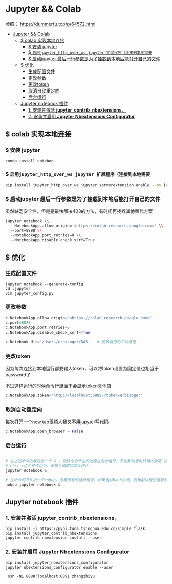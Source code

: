 # Jupyter && Colab

参照：
https://dummerfu.top/p/64572.html
- [Jupyter \&\& Colab](#jupyter--colab)
  - [$ colab 实现本地连接](#-colab-实现本地连接)
    - [$ 安装 jupyter](#-安装-jupyter)
    - [$ `启用jupyter_http_over_ws jupyter 扩展程序（连接到本地需要`](#-启用jupyter_http_over_ws-jupyter-扩展程序连接到本地需要)
    - [$ 启动jupyter 最后一行参数是为了挂载到本地后能打开自己的文件](#-启动jupyter-最后一行参数是为了挂载到本地后能打开自己的文件)
  - [$ 优化](#-优化)
    - [生成配置文件](#生成配置文件)
    - [更改参数](#更改参数)
    - [更改token](#更改token)
    - [取消自动重定向](#取消自动重定向)
    - [后台运行](#后台运行)
  - [Jupyter notebook 插件](#jupyter-notebook-插件)
    - [1. 安装并激活 **jupyter\_contrib\_nbextensions**，](#1-安装并激活-jupyter_contrib_nbextensions)
    - [2. 安装并启用 **Jupyter Nbextensions Configurator**](#2-安装并启用-jupyter-nbextensions-configurator)


## $ colab 实现本地连接

### $ 安装 jupyter

```bash
conda install noteboo
```

### $ `启用jupyter_http_over_ws jupyter 扩展程序（连接到本地需要`

```bash
pip install jupyter_http_over_ws jupyter serverextension enable --py jupyter_http_over_ws
```

### $ 启动jupyter 最后一行参数是为了挂载到本地后能打开自己的文件

虽然缺乏安全性，但是是最快解决403的方法，有时间再找找其他替代方案

```bash
jupyter notebook \\
  --NotebookApp.allow_origin='<https://colab.research.google.com>' \\
  --port=8888 \\
  --NotebookApp.port_retries=0 \\
  --NotebookApp.disable_check_xsrf=True
```

## $ 优化

### 生成配置文件

```shell
jupyter notebook --generate-config
cd .jupyter
vim jupyter_config.py
```

### 更改参数

```python
c.NotebookApp.allow_origin='<https://colab.research.google.com>'
c.port=8888
c.NotebookApp.port_retries=0
c.NotebookApp.disable_check_xsrf=True
 
c.Notebook_dir='/Users/erbiaoger/DAS'	# 更改自己的工作路径
```

### 更改token

因为每次连接到本地运行都要输入token，可以将token设置为固定值也相当于password了

不过这样运行的时候命令行里面不会显示token具体值

```python
c.NotebookApp.token='http://localhost:8888/?token=erbiaoger'
```

### 取消自动重定向

每次打开一个new tab很烦人~~我又不用jupyter写代码~~

```python
c.NotebookApp.open_browser = False
```

### 后台运行

```python

# 在上述命令的最后加一个 & ，则该命令产生的进程在后台运行，不会影响当前终端的使用（我们在只有一个bash的环境下）。
# ctrl c之后还在运行，但是关掉窗口就会停止
jupyter notebook &

# 在命令的开头加一个nohup，忽略所有的挂断信号，如果当前bash关闭，则当前进程会挂载到init进程下，成为其子进程，这样即使退出当前bash，其8000端口也可以使用。
nohup jupyter notebook &
```





## Jupyter notebook 插件

### 1. 安装并激活 **jupyter_contrib_nbextensions**，

```shell 
pip install -i https://pypi.tuna.tsinghua.edu.cn/simple flask
pip install jupyter_contrib_nbextensions 
jupyter contrib nbextension install --user
```

### 2. 安装并启用 **Jupyter Nbextensions Configurator**

```shell
pip install jupyter_nbextensions_configurator
jupyter nbextensions_configurator enable --user
```



```shell
 ssh -NL 8888:localhost:8891 zhangzhiyu
 
 
```


